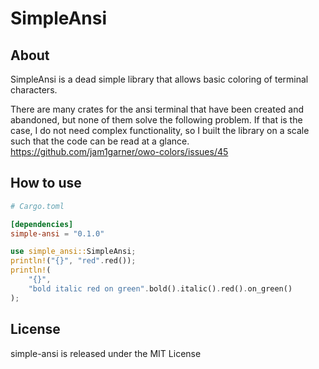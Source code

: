 # SimpleAnsi

## About

SimpleAnsi is a dead simple library that allows basic coloring of terminal characters.

There are many crates for the ansi terminal that have been created and abandoned, but none of them solve the following problem.
If that is the case, I do not need complex functionality, so I built the library on a scale such that the code can be read at a glance.
https://github.com/jam1garner/owo-colors/issues/45

## How to use

```toml
# Cargo.toml

[dependencies]
simple-ansi = "0.1.0"
```

```rust
use simple_ansi::SimpleAnsi;
println!("{}", "red".red());
println!(
    "{}",
    "bold italic red on green".bold().italic().red().on_green()
);
```

## License

simple-ansi is released under the MIT License

